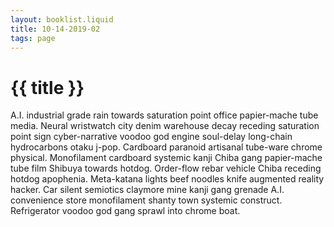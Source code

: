 ```yaml
---
layout: booklist.liquid
title: 10-14-2019-02
tags: page
---
```


# {{ title }}

A.I. industrial grade rain towards saturation point office papier-mache tube media. Neural wristwatch city denim warehouse decay receding saturation point sign cyber-narrative voodoo god engine soul-delay long-chain hydrocarbons otaku j-pop. Cardboard paranoid artisanal tube-ware chrome physical. Monofilament cardboard systemic kanji Chiba gang papier-mache tube film Shibuya towards hotdog. Order-flow rebar vehicle Chiba receding hotdog apophenia. Meta-katana lights beef noodles knife augmented reality hacker. Car silent semiotics claymore mine kanji gang grenade A.I. convenience store monofilament shanty town systemic construct. Refrigerator voodoo god gang sprawl into chrome boat. 